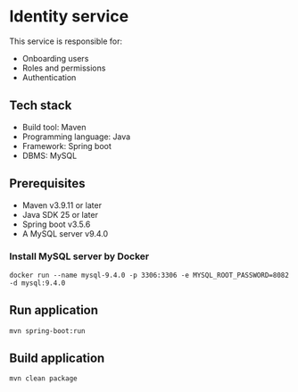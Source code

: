 # Identity service

This service is responsible for:

* Onboarding users
* Roles and permissions
* Authentication

## Tech stack

* Build tool: Maven
* Programming language: Java
* Framework: Spring boot
* DBMS: MySQL

## Prerequisites

* Maven v3.9.11 or later
* Java SDK 25 or later
* Spring boot v3.5.6
* A MySQL server v9.4.0

### Install MySQL server by Docker

`docker run --name mysql-9.4.0 -p 3306:3306 -e MYSQL_ROOT_PASSWORD=8082 -d mysql:9.4.0`

## Run application

`mvn spring-boot:run`

## Build application

`mvn clean package`